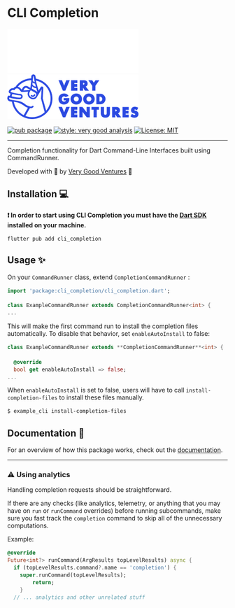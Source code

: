 
# CLI Completion

[![Very Good Ventures][logo_white]][very_good_ventures_link_dark]
[![Very Good Ventures][logo_black]][very_good_ventures_link_light]

[![pub package][pub_badge]][pub_link]
[![style: very good analysis][very_good_analysis_badge]][very_good_analysis_link]
[![License: MIT][license_badge]][license_link]

---

Completion functionality for Dart Command-Line Interfaces built using CommandRunner.

Developed with 💙 by [Very Good Ventures][very_good_ventures_link] 🦄


## Installation 💻

**❗ In order to start using CLI Completion you must have the [Dart SDK][dart_install_link] installed
on your machine.**

```
flutter pub add cli_completion
```



## Usage ✨

On your `CommandRunner` class, extend `CompletionCommandRunner` :

```dart
import 'package:cli_completion/cli_completion.dart';

class ExampleCommandRunner extends CompletionCommandRunner<int> {
...
```
This will make the first command run to install the completion files automatically. To disable that behavior, set `enableAutoInstall` to false:

```dart
class ExampleCommandRunner extends **CompletionCommandRunner**<int> {
  
  @override
  bool get enableAutoInstall => false;
...
```

When `enableAutoInstall` is set to false, users will have to call `install-completion-files` to install these files manually.

```bash
$ example_cli install-completion-files
```

## Documentation 📝

For an overview of how this package works, check out the [documentation][docs_link].

---

### ⚠️ Using analytics

Handling completion requests should be straightforward.

If there are any checks (like analytics, telemetry, or anything that you may have on `run` or `runCommand` overrides) before running subcommands, make sure you fast track the `completion` command to skip all of the unnecessary computations.

Example:

```dart
@override
Future<int?> runCommand(ArgResults topLevelResults) async {
  if (topLevelResults.command?.name == 'completion') {
    super.runCommand(topLevelResults);
		return;
	}
  // ... analytics and other unrelated stuff 
```

[dart_install_link]: https://dart.dev/get-dart
[license_badge]: https://img.shields.io/badge/license-MIT-blue.svg
[license_link]: https://opensource.org/licenses/MIT
[logo_black]: https://raw.githubusercontent.com/VGVentures/very_good_brand/main/styles/README/vgv_logo_black.png#gh-light-mode-only
[logo_white]: https://raw.githubusercontent.com/VGVentures/very_good_brand/main/styles/README/vgv_logo_white.png#gh-dark-mode-only
[very_good_analysis_badge]: https://img.shields.io/badge/style-very_good_analysis-B22C89.svg
[very_good_analysis_link]: https://pub.dev/packages/very_good_analysis
[very_good_ventures_link]: https://verygood.ventures
[very_good_ventures_link_light]: https://verygood.ventures#gh-light-mode-only
[very_good_ventures_link_dark]: https://verygood.ventures#gh-dark-mode-only
[very_good_workflows_link]: https://github.com/VeryGoodOpenSource/very_good_workflows
[docs_link]: https://github.com/VeryGoodOpenSource/cli_completion/tree/main/doc
[pub_link]: https://cli_completion.pckg.pub
[pub_badge]: https://img.shields.io/pub/v/cli_completion.svg